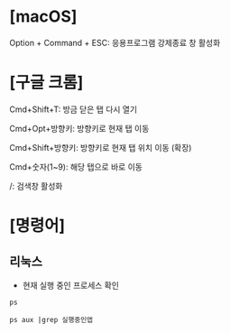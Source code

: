 # [macOS]
Option + Command + ESC: 응용프로그램 강제종료 창 활성화

# [구글 크롬]

Cmd+Shift+T: 방금 닫은 탭 다시 열기

Cmd+Opt+방향키: 방향키로 현재 탭 이동

Cmd+Shift+방향키: 방향키로 현재 탭 위치 이동 (확장)

Cmd+숫자(1~9): 해당 탭으로 바로 이동

/: 검색창 활성화

# [명령어]
## 리눅스
- 현재 실행 중인 프로세스 확인
```
ps
```
```
ps aux |grep 실행중인앱
```
